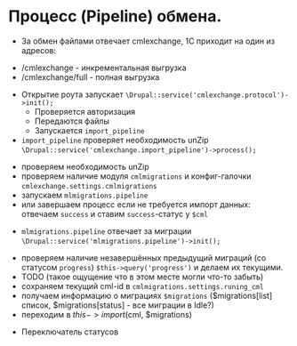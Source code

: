 # Процесс (Pipeline) обмена.

* За обмен файлами отвечает cmlexchange, 1С приходит на один из адресов:
 - /cmlexchange - инкрементальная выгрузка
 - /cmlexchange/full - полная выгрузка 
* Открытие роута запускает `\Drupal::service('cmlexchange.protocol')->init();`
  - Проверяется авторизация
  - Передаются файлы
  - Запускается `import_pipeline`
* `import_pipeline` проверяет необходимость unZip `\Drupal::service('cmlexchange.import_pipeline')->process();`
 - проверяем необходимость unZip
 - проверяем наличие модуля `cmlmigrations` и конфиг-галочки `cmlexchange.settings.cmlmigrations`
 - запускаем `mlmigrations.pipeline`
 - или завершаем процесс если не требуется импорт данных: отвечаем `success` и ставим `success`-статус у `$cml`
* `mlmigrations.pipeline` отвечает за миграции `\Drupal::service('mlmigrations.pipeline')->init();`
 - проверяем наличие незавершённых предыдущий миграций (со статусом `progress`) `$this->query('progress')` и делаем их текущими.
 - TODO (такое ощущение что в этом месте могли что-то забыть)
 - сохраняем текущий cml-id в `cmlmigrations.settings.runing_cml`
 - получаем информацию о миграциях `$migrations` ($migrations[list] список, $migrations[status] - все миграции в Idle?)
 - переходим в $this->import($cml, $migrations)
* Переключатель статусов
